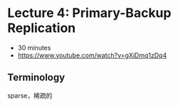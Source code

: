 # Lecture 4: Primary-Backup Replication
- 30 minutes
- https://www.youtube.com/watch?v=gXiDmq1zDq4

## Terminology
sparse，稀疏的

